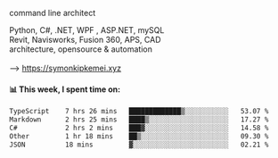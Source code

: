 command line architect

Python, C#, .NET, WPF , ASP.NET, mySQL <br>
Revit, Navisworks, Fusion 360, APS, CAD <br>
architecture, opensource & automation<br>
<br>
--> https://symonkipkemei.xyz

#### 📊 This week, I spent time on:
<!--START_SECTION:waka-->

```txt
TypeScript    7 hrs 26 mins   █████████████▒░░░░░░░░░░░   53.07 %
Markdown      2 hrs 25 mins   ████▒░░░░░░░░░░░░░░░░░░░░   17.27 %
C#            2 hrs 2 mins    ███▓░░░░░░░░░░░░░░░░░░░░░   14.58 %
Other         1 hr 18 mins    ██▒░░░░░░░░░░░░░░░░░░░░░░   09.30 %
JSON          18 mins         ▓░░░░░░░░░░░░░░░░░░░░░░░░   02.21 %
```

<!--END_SECTION:waka-->
